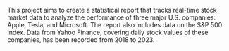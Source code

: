 This project aims to create a statistical report that tracks real-time stock market data to analyze the performance of three major U.S. companies: Apple, Tesla, and Microsoft. The report also includes data on the S&P 500 index. Data from Yahoo Finance, covering daily stock values of these companies, has been recorded from 2018 to 2023.
